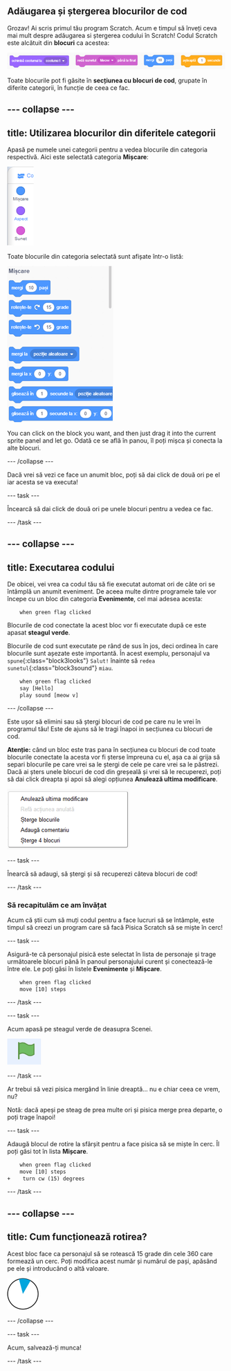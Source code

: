 ## Adăugarea și ștergerea blocurilor de cod

Grozav! Ai scris primul tău program Scratch. Acum e timpul să înveți ceva mai mult despre adăugarea si ștergerea codului în Scratch! Codul Scratch este alcătuit din **blocuri** ca acestea:

![](images/code1.png)

Toate blocurile pot fi găsite în **secțiunea cu blocuri de cod**, grupate în diferite categorii, în funcție de ceea ce fac.

## \--- collapse \---

## title: Utilizarea blocurilor din diferitele categorii

Apasă pe numele unei categorii pentru a vedea blocurile din categoria respectivă. Aici este selectată categoria **Mișcare**:

![](images/code2a.png)

Toate blocurile din categoria selectată sunt afișate într-o listă:

![](images/code2b.png)

You can click on the block you want, and then just drag it into the current sprite panel and let go. Odată ce se află în panou, îl poți mișca și conecta la alte blocuri.

\--- /collapse \---

Dacă vrei să vezi ce face un anumit bloc, poți să dai click de două ori pe el iar acesta se va executa!

\--- task \---

Încearcă să dai click de două ori pe unele blocuri pentru a vedea ce fac.

\--- /task \---

## \--- collapse \---

## title: Executarea codului

De obicei, vei vrea ca codul tău să fie executat automat ori de câte ori se întâmplă un anumit eveniment. De aceea multe dintre programele tale vor începe cu un bloc din categoria **Evenimente**, cel mai adesea acesta:

```blocks3
    when green flag clicked
```

Blocurile de cod conectate la acest bloc vor fi executate după ce este apasat **steagul verde**.

Blocurile de cod sunt executate pe rând de sus în jos, deci ordinea în care blocurile sunt așezate este importantă. În acest exemplu, personajul va `spune`{:class="block3looks"} `Salut!` înainte să `redea sunetul`{:class="block3sound"} `miau`.

```blocks3
    when green flag clicked
    say [Hello]
    play sound [meow v]
```

\--- /collapse \---

Este ușor să elimini sau să ștergi blocuri de cod pe care nu le vrei în programul tău! Este de ajuns să le tragi înapoi in secțiunea cu blocuri de cod.

**Atenție:** când un bloc este tras pana în secțiunea cu blocuri de cod toate blocurile conectate la acesta vor fi șterse împreuna cu el, așa ca ai grija să separi blocurile pe care vrei sa le ștergi de cele pe care vrei sa le păstrezi. Dacă ai șters unele blocuri de cod din greșeală și vrei să le recuperezi, poți să dai click dreapta și apoi să alegi opțiunea **Anulează ultima modificare**.

![](images/code6.png)

\--- task \---

Înearcă să adaugi, să ștergi și să recuperezi câteva blocuri de cod!

\--- /task \---

### Să recapitulăm ce am învățat

Acum că știi cum să muți codul pentru a face lucruri să se întâmple, este timpul să creezi un program care să facă Pisica Scratch să se miște în cerc!

\--- task \---

Asigură-te că personajul pisică este selectat în lista de personaje și trage următoarele blocuri până în panoul personajului curent și conectează-le între ele. Le poți găsi în listele **Evenimente** și **Mișcare**.

```blocks3
    when green flag clicked
    move [10] steps
```

\--- /task \---

\--- task \---

Acum apasă pe steagul verde de deasupra Scenei.

![](images/code7.png)

\--- /task \---

Ar trebui să vezi pisica mergând în linie dreaptă... nu e chiar ceea ce vrem, nu?

Notă: dacă apeși pe steag de prea multe ori și pisica merge prea departe, o poți trage înapoi!

\--- task \---

Adaugă blocul de rotire la sfârșit pentru a face pisica să se miște în cerc. Îl poți găsi tot în lista **Mișcare**.

```blocks3
    when green flag clicked
    move [10] steps
+    turn cw (15) degrees
```

\--- /task \---

## \--- collapse \---

## title: Cum funcționează rotirea?

Acest bloc face ca personajul să se rotească 15 grade din cele 360 care formează un cerc. Poți modifica acest număr și numărul de pași, apăsând pe ele și introducând o altă valoare.

![](images/code9.png)

\--- /collapse \---

\--- task \---

Acum, salvează-ți munca!

\--- /task \---